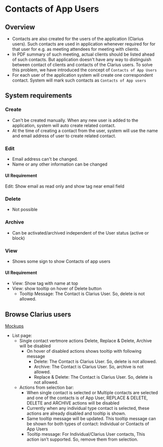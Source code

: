 # Contacts of App Users

## Overview

- Contacts are also created for the users of the application (Clarius users). Such contacts are used in application whenever required for for that user for e.g. as meeting attendees for meeting with clients.  
- In PDF summary of such meeting, actual clients should be listed ahead of such contacts. But application doesn't have any way to distinguish between contact of clients and contacts of the Clarius users.  To solve this problem, we have introduced the concept of  `Contacts of App Users`
- For each user of the application system will create one correspondent contact. System will mark such contacts as `Contacts of App users`

## System requirements

### Create

- Can't be created manually. When any new user is added to the application, system will auto create related contact.
- At the time of creating a contact from the user, system will use the name and email address of user to create related contact.

### Edit

- Email address can't be changed. 
- Name or any other information can be changed

#### UI Requirement

Edit: Show email as read only and show tag near email field

### Delete

- Not possible

### Archive

- Can be activated/archived independent of the User status (active or block)

### View

- Shows some sign to show Contacts of app users

#### UI Requirement

- View: Show tag with name at top
- View: show tooltip on hover of Delete button 
  - Tooltip Message: The Contact is Clarius User. So, delete is not allowed.

## Browse Clarius users

[Mockups](https://drive.google.com/drive/u/0/folders/1IUuNhsRTdHSMRTavXU0I6pUzOnyv19Px)

- List page:
  - Single contact vertmore actions  Delete, Replace & Delete, Archive will be disabled
    - On hover of disabled actions shows tooltip with following message
      - Delete: The Contact is Clarius User. So, delete is not allowed.
      - Archive:  The Contact is Clarius User. So, archive is not allowed.
      - Replace & Delete: The Contact is Clarius User. So, delete is not allowed.
  - Actions from selection bar:
    - When single contact is selected or Multiple contacts are selected and one of the contacts is of App User, REPLACE & DELETE, DELETE and ARCHIVE actions will be disabled 
    - Currently when any individual type contact is selected, these actions are already disabled and tooltip is shown. 
    - Same tooltip message will be updated. This tooltip message can be shown for both types of contact: Individual or Contacts of App Users
    - Tooltip message: For Individual/Clarius User contacts, This action isn’t supported. So, remove them from selection.

